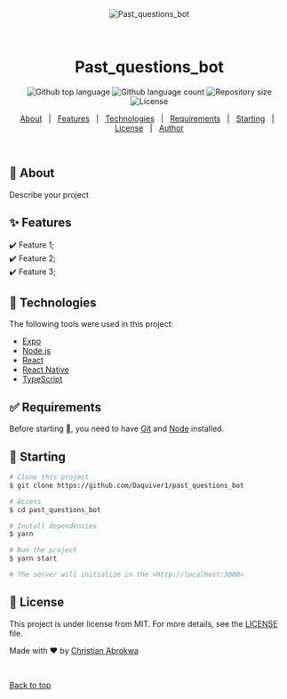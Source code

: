 <div align="center" id="top"> 
  <img src="./.github/app.gif" alt="Past_questions_bot" />

  &#xa0;

  <!-- <a href="https://past_questions_bot.netlify.app">Demo</a> -->
</div>

<h1 align="center">Past_questions_bot</h1>

<p align="center">
  <img alt="Github top language" src="https://img.shields.io/github/languages/top/Daquiver1/past_questions_bot?color=56BEB8">

  <img alt="Github language count" src="https://img.shields.io/github/languages/count/Daquiver1/past_questions_bot?color=56BEB8">

  <img alt="Repository size" src="https://img.shields.io/github/repo-size/Daquiver1/past_questions_bot?color=56BEB8">

  <img alt="License" src="https://img.shields.io/github/license/Daquiver1/past_questions_bot?color=56BEB8">

  <!-- <img alt="Github issues" src="https://img.shields.io/github/issues/Daquiver1/past_questions_bot?color=56BEB8" /> -->

  <!-- <img alt="Github forks" src="https://img.shields.io/github/forks/Daquiver1/past_questions_bot?color=56BEB8" /> -->

  <!-- <img alt="Github stars" src="https://img.shields.io/github/stars/Daquiver1/past_questions_bot?color=56BEB8" /> -->
</p>

<!-- Status -->

<!-- <h4 align="center"> 
	🚧  Past_questions_bot 🚀 Under construction...  🚧
</h4> 

<hr> -->

<p align="center">
  <a href="#dart-about">About</a> &#xa0; | &#xa0; 
  <a href="#sparkles-features">Features</a> &#xa0; | &#xa0;
  <a href="#rocket-technologies">Technologies</a> &#xa0; | &#xa0;
  <a href="#white_check_mark-requirements">Requirements</a> &#xa0; | &#xa0;
  <a href="#checkered_flag-starting">Starting</a> &#xa0; | &#xa0;
  <a href="#memo-license">License</a> &#xa0; | &#xa0;
  <a href="https://github.com/Daquiver1" target="_blank">Author</a>
</p>

<br>

## :dart: About ##

Describe your project

## :sparkles: Features ##

:heavy_check_mark: Feature 1;\
:heavy_check_mark: Feature 2;\
:heavy_check_mark: Feature 3;

## :rocket: Technologies ##

The following tools were used in this project:

- [Expo](https://expo.io/)
- [Node.js](https://nodejs.org/en/)
- [React](https://pt-br.reactjs.org/)
- [React Native](https://reactnative.dev/)
- [TypeScript](https://www.typescriptlang.org/)

## :white_check_mark: Requirements ##

Before starting :checkered_flag:, you need to have [Git](https://git-scm.com) and [Node](https://nodejs.org/en/) installed.

## :checkered_flag: Starting ##

```bash
# Clone this project
$ git clone https://github.com/Daquiver1/past_questions_bot

# Access
$ cd past_questions_bot

# Install dependencies
$ yarn

# Run the project
$ yarn start

# The server will initialize in the <http://localhost:3000>
```

## :memo: License ##

This project is under license from MIT. For more details, see the [LICENSE](LICENSE.md) file.


Made with :heart: by <a href="https://github.com/Daquiver1" target="_blank">Christian Abrokwa</a>

&#xa0;

<a href="#top">Back to top</a>

